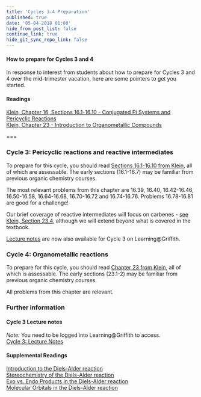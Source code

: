 ```yaml
---
title: 'Cycles 3-4 Preparation'
published: true
date: '05-04-2018 01:00'
hide_from_post_list: false
continue_link: true
hide_git_sync_repo_link: false
---
```


#### How to prepare for Cycles 3 and 4
In response to interest from students about how to prepare for Cycles 3 and 4 over the mid-trimester vacation, here are some pointers to get you started.

#### Readings
[Klein, Chapter 16, Sections 16.1-16.10 - Conjugated Pi Systems and Pericyclic Reactions](https://ebookcentral-proquest-com.libraryproxy.griffith.edu.au/lib/griffith/reader.action?docID=4806589&ppg=721)  
[Klein, Chapter 23 - Introduction to Organometallic Compounds](https://ebookcentral-proquest-com.libraryproxy.griffith.edu.au/lib/griffith/reader.action?docID=4806589)   

===

### Cycle 3: Pericyclic reactions and reactive intermediates  

To prepare for this cycle, you should read [Sections 16.1-16.10 from Klein](https://ebookcentral-proquest-com.libraryproxy.griffith.edu.au/lib/griffith/reader.action?docID=4806589&ppg=721), all of which are assessable. The early sections (16.1-16.7) may be familiar from previous organic chemistry courses.

The most relevant problems from this chapter are 16.39, 16.40, 16.42-16.46, 16.50-16.58, 16.64-16.68, 16.70-16.72 and 16.74-16.76. Problems 16.78-16.81 are good for a challenge!

Our brief coverage of reactive intermediates will focus on carbenes - [see Klein, Section 23.4](https://ebookcentral-proquest-com.libraryproxy.griffith.edu.au/lib/griffith/reader.action?docID=4806589), although we will extend beyond what is covered in the textbook.  

[Lecture notes](https://bblearn.griffith.edu.au/bbcswebdav/xid-23820555_1) are now also available for Cycle 3 on Learning@Griffith.  

### Cycle 4: Organometallic reactions  
To prepare for this cycle, you should read [Chapter 23 from Klein](https://ebookcentral-proquest-com.libraryproxy.griffith.edu.au/lib/griffith/reader.action?docID=4806589&ppg=721), all of which is assessable. The early sections (23.1-2) may be familiar from previous organic chemistry courses.  

All problems from this chapter are relevant.  

### Further information  

#### Cycle 3 Lecture notes  
_Note:_ You need to be logged into Learning@Griffith to access.  
[Cycle 3: Lecture Notes](https://bblearn.griffith.edu.au/bbcswebdav/xid-23820555_1)  

#### Supplemental Readings  
[Introduction to the Diels-Alder reaction](https://www.masterorganicchemistry.com/2017/08/30/the-diels-alder-reaction/)  
[Stereochemistry of the Diels-Alder reaction](https://www.masterorganicchemistry.com/2017/11/13/stereochemistry-of-the-diels-alder-reaction/)  
[Exo vs. Endo Products in the Diels-Alder reaction](https://www.masterorganicchemistry.com/2018/02/09/exo-vs-endo-products-in-the-diels-alder-how-to-tell-them-apart/)  
[Molecular Orbitals in the Diels-Alder reaction](https://www.masterorganicchemistry.com/2018/03/23/molecular-orbitals-in-the-diels-alder-reaction/)  
